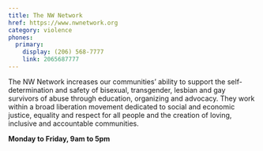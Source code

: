 ```yaml
---
title: The NW Network
href: https://www.nwnetwork.org
category: violence
phones:
  primary:
    display: (206) 568-7777
    link: 2065687777
---
```


The NW Network increases our communities’ ability to support the self-determination and safety of bisexual, transgender, lesbian and gay survivors of abuse through education, organizing and advocacy. They work within a broad liberation movement dedicated to social and economic justice, equality and respect for all people and the creation of loving, inclusive and accountable communities.

**Monday to Friday, 9am to 5pm**

